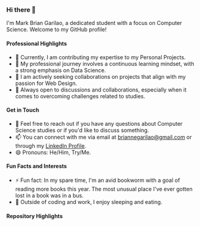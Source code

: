### Hi there 👋

I'm Mark Brian Garilao, a dedicated student with a focus on Computer Science. Welcome to my GitHub profile!

#### Professional Highlights

- 🔭 Currently, I am contributing my expertise to my Personal Projects. 
- 🌱 My professional journey involves a continuous learning mindset, with a strong emphasis on Data Science.
- 👯 I am actively seeking collaborations on projects that align with my passion for Web Design.
- 🤔 Always open to discussions and collaborations, especially when it comes to overcoming challenges related to studies.

#### Get in Touch

- 💬 Feel free to reach out if you have any questions about Computer Science studies or if you'd like to discuss something.
- 📫 You can connect with me via email at briannegarilao@gmail.com or through my [LinkedIn Profile](https://www.linkedin.com/in/briannegarilao).
- 😄 Pronouns: He/Him, Try/Me.

#### Fun Facts and Interests

- ⚡ Fun fact: In my spare time, I'm an avid bookworm with a goal of reading more books this year. The most unusual place I've ever gotten lost in a book was in a bus.
- 🚀 Outside of coding and work, I enjoy sleeping and eating.

#### Repository Highlights

<!--
**briannegarilao** is a ✨ _special_ ✨ repository because its `README.md` (this file) appears on your GitHub profile.

Feel free to explore my repositories and check out some of the projects I'm proud of. If you have any questions or if you're interested in collaborating, I'm just a message away.

Thank you for visiting my GitHub profile, and happy coding! 🌟
